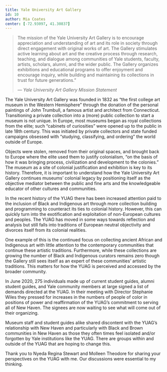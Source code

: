 ```yaml
---
title: Yale University Art Gallery
id: 10
author: Mia Coates
center: [-72.93097, 41.30837]
---
```


> The mission of the Yale University Art Gallery is to encourage
> appreciation and understanding of art and its role in society
> through direct engagement with original works of art. The Gallery
> stimulates active learning about art and the creative process
> through research, teaching, and dialogue among communities of Yale
> students, faculty, artists, scholars, alumni, and the wider public.
> The Gallery organizes exhibitions and educational programs to offer
> enjoyment and encourage inquiry, while building and maintaining its
> collections in trust for future generations.” 
> 
> &mdash; <cite>Yale University Art Gallery Mission Statement</cite>

The Yale University Art Gallery was founded in 1832 as “the first
college art museum in the Western Hemisphere” through the donation of
the personal paintings of John Trumbull, a famous artist and architect
from Connecticut. Transitioning a private collection into a (more)
public collection to start a museum is not unique. In Europe, most
museums began as royal collections from the elite; such “cabinets of
curiosities” were opened up to the public in late 18th century. This
was initiated by private collectors and state funded campaigns
obsessed with “studying, classifying, and ordering” the world outside
of Europe.

Objects were stolen, removed from their original spaces, and brought
back to Europe where the elite used them to justify colonialism, “on
the basis of how it was bringing process, civilization and development
to the colonies.” The museum as a site of colonial justification and
exhibition is key to its history. Therefore, it is important to
understand how the Yale University Art Gallery continues museums’
colonial legacy by positioning itself as the objective mediator
between the public and fine arts and the knowledgeable educator of
other cultures and communities.

In the recent history of the YUAG there has been increased attention
paid to the inclusion of Black and Indigenous art through more
collection building and programming to counteract its ties to colonial
history. However, this can quickly turn into the exotification and
exploitation of non-European cultures and peoples. The YUAG has moved
in some ways towards reflection and analysis but still falls into
traditions of European neutral objectivity and divorces itself from
its colonial realities.

One example of this is the continued focus on collecting ancient
African and Indigenous art with little attention to the contemporary
communities that continue these artistic traditions. Furthermore,
while these collections are growing the number of Black and Indigenous
curators remains zero though the Gallery still sees itself as an
expert of these communities’ artistic traditions. This matters for how
the YUAG is perceived and accessed by the broader community.

In June 2020, 275 individuals made up of current student guides,
alumni student guides, and Yale community members at large signed a
list of demands directed at the YUAG. In their meeting with Director
Stephanie Wiles they pressed for increases in the numbers of people of
color in positions of power and reaffirmation of the YUAG’s commitment
to serving all of New Haven. The signees are now waiting to see what
will come out of their organizing.

Museum staff and student guides alike shared discontent with the
YUAG’s relationship with New Haven and particularly with Black and
Brown communities in New Haven as those they often times feel isolated
and/or forgotten by Yale institutions like the YUAG. There are groups
within and outside of the YUAG that are hoping to change this.

Thank you to Nyeda Regina Stewart and Molleen Theodore for sharing
your perspectives on the YUAG with me. Our discussions were essential
to my thinking.
